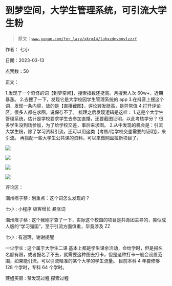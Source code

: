 # 到梦空间，大学生管理系统，可引流大学生粉

> 原文：[`www.yuque.com/for_lazy/xkrm14/luhxzdnvbnvlzzrf`](https://www.yuque.com/for_lazy/xkrm14/luhxzdnvbnvlzzrf)

作者： 七小

日期：2023-03-13

点赞数：50

正文：

1.发现了一个奇怪的词【到梦空间】，搜索指数还挺高。月搜索人次 60w+，近期暴涨。 2.去搜了一下，发现它是大学校园学生管理系统的 app 3.在抖音上搜这个词，发现一条内容，放的是【直播截图】，评论转发挺高，是异常值 4.打开评论区，很多人都在求图，说保存不了。 梳理之后发现逻辑是这样： 1.这是个大学生管理系统，估计是学校要求学生去参加直播，还要截图证明，以此考核学分？ 很多学生没到场参加，为了给学校交差，事后来求图。 2.从中发现的机会是：引流大学生粉，除了学习资料引流，还可以用这类【考核/给学校交差需要的证明】，来引流。 再搭配一些大学生公共课的资料，可以来做网盘拉新项目了。

![](img/6a0a561e014753a0c8ca89ee6e60b6c4.png)  

![](img/9fea57be1d218fb97066846c52e9d29f.png)  

![](img/5ceb43c96aebe4421dc582f7d39cd9df.png)  

![](img/ecd1352ff0cac7a4fdc9fa291275e6b1.png)  

评论区：

潮州痞子蔡 : 划重点：这个词怎么发现的？

七小 : 小程序 极客增长 暴涨词

潮州痞子蔡 : 这个我刚才查了一下，实际这个校园的项目是共青团主导的，类似成人版的“学习强国”，至于引流方面慎重，毕竟涉及 ZZ

七小 : 有道理，谢谢提醒

一尘学长 : 这个属于大学生二课 基本上都是学生课余活动，会给学时，但是报名名额有限，或者报名了不去，就需要这种图去打卡，但是这种打卡一般会设置范围，如果能引流，可以引流精准的某个大学的学生流量。 目前本科 4 年要修够 128 个学时，专科 64 个学时。

薇姐买房 : 赞发现过程 探索过程

